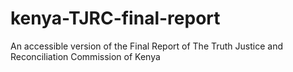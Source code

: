 kenya-TJRC-final-report
=======================

An accessible version of the Final Report of The Truth Justice and Reconciliation Commission of Kenya
